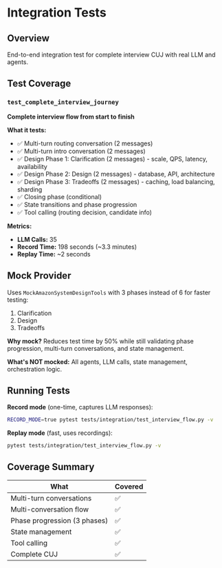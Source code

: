 # Integration Tests

## Overview
End-to-end integration test for complete interview CUJ with real LLM and agents.

## Test Coverage

### `test_complete_interview_journey`
**Complete interview flow from start to finish**

**What it tests:**
- ✅ Multi-turn routing conversation (2 messages)
- ✅ Multi-turn intro conversation (2 messages)
- ✅ Design Phase 1: Clarification (2 messages) - scale, QPS, latency, availability
- ✅ Design Phase 2: Design (2 messages) - database, API, architecture
- ✅ Design Phase 3: Tradeoffs (2 messages) - caching, load balancing, sharding
- ✅ Closing phase (conditional)
- ✅ State transitions and phase progression
- ✅ Tool calling (routing decision, candidate info)

**Metrics:**
- **LLM Calls:** 35
- **Record Time:** 198 seconds (~3.3 minutes)
- **Replay Time:** ~2 seconds

## Mock Provider

Uses `MockAmazonSystemDesignTools` with 3 phases instead of 6 for faster testing:
1. Clarification
2. Design
3. Tradeoffs

**Why mock?** Reduces test time by 50% while still validating phase progression, multi-turn conversations, and state management.

**What's NOT mocked:** All agents, LLM calls, state management, orchestration logic.

## Running Tests

**Record mode** (one-time, captures LLM responses):
```bash
RECORD_MODE=true pytest tests/integration/test_interview_flow.py -v
```

**Replay mode** (fast, uses recordings):
```bash
pytest tests/integration/test_interview_flow.py -v
```

## Coverage Summary

| What | Covered |
|------|---------|
| Multi-turn conversations | ✅ |
| Multi-conversation flow | ✅ |
| Phase progression (3 phases) | ✅ |
| State management | ✅ |
| Tool calling | ✅ |
| Complete CUJ | ✅ |
